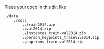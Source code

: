 Place your coco in this dir, like

```buildoutcfg
./data
    ./coco
        ./train2014.zip
        ./val2014.zip
        ./instances_train-val2014.zip
        ./person_keypoints_trainval2014.zip
        ./captions_train-val2014.zip

```
